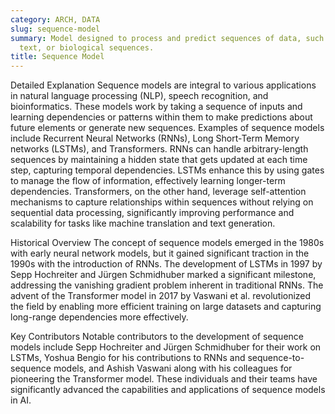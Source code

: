 ```yaml
---
category: ARCH, DATA
slug: sequence-model
summary: Model designed to process and predict sequences of data, such as time series,
  text, or biological sequences.
title: Sequence Model
---
```


Detailed Explanation
Sequence models are integral to various applications in natural language processing (NLP), speech recognition, and bioinformatics. These models work by taking a sequence of inputs and learning dependencies or patterns within them to make predictions about future elements or generate new sequences. Examples of sequence models include Recurrent Neural Networks (RNNs), Long Short-Term Memory networks (LSTMs), and Transformers. RNNs can handle arbitrary-length sequences by maintaining a hidden state that gets updated at each time step, capturing temporal dependencies. LSTMs enhance this by using gates to manage the flow of information, effectively learning longer-term dependencies. Transformers, on the other hand, leverage self-attention mechanisms to capture relationships within sequences without relying on sequential data processing, significantly improving performance and scalability for tasks like machine translation and text generation.

Historical Overview
The concept of sequence models emerged in the 1980s with early neural network models, but it gained significant traction in the 1990s with the introduction of RNNs. The development of LSTMs in 1997 by Sepp Hochreiter and Jürgen Schmidhuber marked a significant milestone, addressing the vanishing gradient problem inherent in traditional RNNs. The advent of the Transformer model in 2017 by Vaswani et al. revolutionized the field by enabling more efficient training on large datasets and capturing long-range dependencies more effectively.

Key Contributors
Notable contributors to the development of sequence models include Sepp Hochreiter and Jürgen Schmidhuber for their work on LSTMs, Yoshua Bengio for his contributions to RNNs and sequence-to-sequence models, and Ashish Vaswani along with his colleagues for pioneering the Transformer model. These individuals and their teams have significantly advanced the capabilities and applications of sequence models in AI.